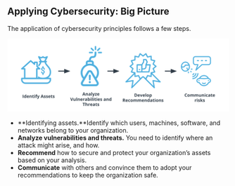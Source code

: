 ## Applying Cybersecurity: Big Picture

The application of cybersecurity principles follows a few steps.

![Applying Cybersecurity - Big picture](./Images/big-picture-applying-cs.png)

- **Identifying assets.**Identify which users, machines, software, and networks belong to your organization.
- **Analyze vulnerabilities and threats.** You need to identify where an attack might arise, and how.
- **Recommend** how to secure and protect your organization’s assets based on your analysis.
- **Communicate** with others and convince them to adopt your recommendations to keep the organization safe.
